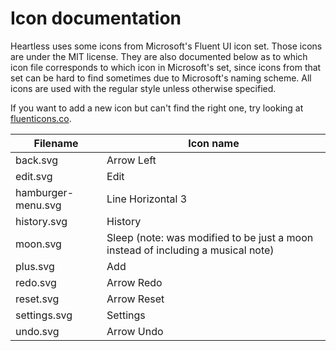 # Icon documentation

Heartless uses some icons from Microsoft's Fluent UI icon set. Those icons are under the MIT license. They are also documented
below as to which icon file corresponds to which icon in Microsoft's set, since icons from that set can be hard to find sometimes
due to Microsoft's naming scheme. All icons are used with the regular style unless otherwise specified.

If you want to add a new icon but can't find the right one, try looking at [fluenticons.co](https://fluenticons.co/).

| **Filename** | **Icon name** |
|-|-|
| back.svg | Arrow Left |
| edit.svg | Edit |
| hamburger-menu.svg | Line Horizontal 3 |
| history.svg | History |
| moon.svg | Sleep (note: was modified to be just a moon instead of including a musical note) |
| plus.svg | Add |
| redo.svg | Arrow Redo |
| reset.svg | Arrow Reset |
| settings.svg | Settings |
| undo.svg | Arrow Undo |
